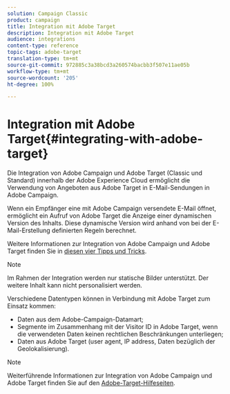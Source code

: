 ```yaml
---
solution: Campaign Classic
product: campaign
title: Integration mit Adobe Target
description: Integration mit Adobe Target
audience: integrations
content-type: reference
topic-tags: adobe-target
translation-type: tm+mt
source-git-commit: 972885c3a38bcd3a260574bacbb3f507e11ae05b
workflow-type: tm+mt
source-wordcount: '205'
ht-degree: 100%

---
```



# Integration mit Adobe Target{#integrating-with-adobe-target}

Die Integration von Adobe Campaign und Adobe Target (Classic und Standard) innerhalb der Adobe Experience Cloud ermöglicht die Verwendung von Angeboten aus Adobe Target in E-Mail-Sendungen in Adobe Campaign.

Wenn ein Empfänger eine mit Adobe Campaign versendete E-Mail öffnet, ermöglicht ein Aufruf von Adobe Target die Anzeige einer dynamischen Version des Inhalts. Diese dynamische Version wird anhand von bei der E-Mail-Erstellung definierten Regeln berechnet.

Weitere Informationen zur Integration von Adobe Campaign und Adobe Target finden Sie in [diesen vier Tipps und Tricks](https://www.adobe.com/content/dam/www/us/en/marketing/campaign/pdfs/Adobe_Campaign_for_Target_Tips_and_Tricks.pdf).
>[!NOTE]
>
>Im Rahmen der Integration werden nur statische Bilder unterstützt. Der weitere Inhalt kann nicht personalisiert werden.

Verschiedene Datentypen können in Verbindung mit Adobe Target zum Einsatz kommen:

* Daten aus dem Adobe-Campaign-Datamart;
* Segmente im Zusammenhang mit der Visitor ID in Adobe Target, wenn die verwendeten Daten keinen rechtlichen Beschränkungen unterliegen;
* Daten aus Adobe Target (user agent, IP address, Daten bezüglich der Geolokalisierung).

>[!NOTE]
>
>Weiterführende Informationen zur Integration von Adobe Campaign und Adobe Target finden Sie auf den [Adobe-Target-Hilfeseiten](https://docs.adobe.com/content/help/de-DE/target/using/integrate/campaign-and-target.html).
